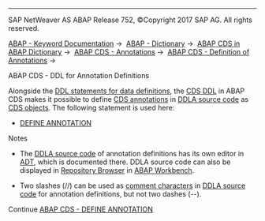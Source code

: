   

* * *

SAP NetWeaver AS ABAP Release 752, ©Copyright 2017 SAP AG. All rights reserved.

[ABAP - Keyword Documentation](https://help.sap.com/doc/abapdocu_752_index_htm/7.52/en-US/abenabap.htm) →  [ABAP - Dictionary](https://help.sap.com/doc/abapdocu_752_index_htm/7.52/en-US/abenabap_dictionary.htm) →  [ABAP CDS in ABAP Dictionary](https://help.sap.com/doc/abapdocu_752_index_htm/7.52/en-US/abencds.htm) →  [ABAP CDS - Annotations](https://help.sap.com/doc/abapdocu_752_index_htm/7.52/en-US/abencds_annotations.htm) →  [ABAP CDS - Definition of Annotations](https://help.sap.com/doc/abapdocu_752_index_htm/7.52/en-US/abencds_anno_definition.htm) → 

ABAP CDS - DDL for Annotation Definitions

Alongside the [DDL statements for data definitions](https://help.sap.com/doc/abapdocu_752_index_htm/7.52/en-US/abencds_f1_ddl_syntax.htm), the [CDS DDL](https://help.sap.com/doc/abapdocu_752_index_htm/7.52/en-US/abencds_ddl_glosry.htm "Glossary Entry") in ABAP CDS makes it possible to define [CDS annotations](https://help.sap.com/doc/abapdocu_752_index_htm/7.52/en-US/abencds_annotation_glosry.htm "Glossary Entry") in [DDLA source code](https://help.sap.com/doc/abapdocu_752_index_htm/7.52/en-US/abenddla_source_code_glosry.htm "Glossary Entry") as [CDS objects](https://help.sap.com/doc/abapdocu_752_index_htm/7.52/en-US/abencds_object_glosry.htm "Glossary Entry"). The following statement is used here:

-   [DEFINE ANNOTATION](https://help.sap.com/doc/abapdocu_752_index_htm/7.52/en-US/abencds_f1_define_annotation.htm)

Notes

-   The [DDLA source code](https://help.sap.com/doc/abapdocu_752_index_htm/7.52/en-US/abenddl_source_code_glosry.htm "Glossary Entry") of annotation definitions has its own editor in [ADT](https://help.sap.com/doc/abapdocu_752_index_htm/7.52/en-US/abenadt_glosry.htm "Glossary Entry"), which is documented there. DDLA source code can also be displayed in [Repository Browser](https://help.sap.com/doc/abapdocu_752_index_htm/7.52/en-US/abenrepository_browser_glosry.htm "Glossary Entry") in [ABAP Workbench](https://help.sap.com/doc/abapdocu_752_index_htm/7.52/en-US/abenabap_workbench_glosry.htm "Glossary Entry").

-   Two slashes (//) can be used as [comment characters](https://help.sap.com/doc/abapdocu_752_index_htm/7.52/en-US/abencds_general_syntax_rules.htm) in [DDLA source code](https://help.sap.com/doc/abapdocu_752_index_htm/7.52/en-US/abenddla_source_code_glosry.htm "Glossary Entry") for annotation definitions, but not two dashes (\--).

Continue
[ABAP CDS - DEFINE ANNOTATION](https://help.sap.com/doc/abapdocu_752_index_htm/7.52/en-US/abencds_f1_define_annotation.htm)
